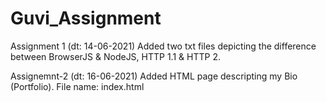 # Guvi_Assignment

Assignment 1 (dt: 14-06-2021)
Added two txt files depicting the difference between BrowserJS & NodeJS, HTTP 1.1 & HTTP 2.

Assignemnt-2 (dt: 16-06-2021)
Added HTML page descripting my Bio (Portfolio). File name: index.html
